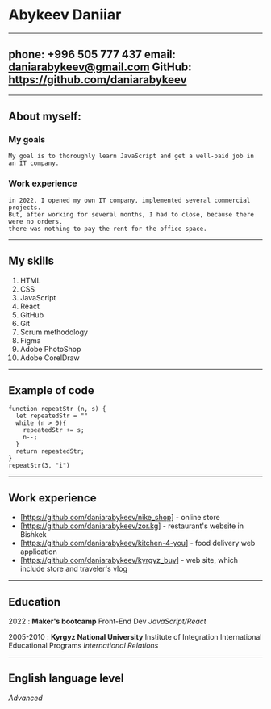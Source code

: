 # Abykeev Daniiar
----------------------------------------
phone: +996 505 777 437
email: daniarabykeev@gmail.com
GitHub: https://github.com/daniarabykeev
-----------------------------------------


----------------
## About myself:
### My goals
    My goal is to thoroughly learn JavaScript and get a well-paid job in an IT company.
### Work experience
    in 2022, I opened my own IT company, implemented several commercial projects. 
    But, after working for several months, I had to close, because there were no orders, 
    there was nothing to pay the rent for the office space.
    
    
------------
## My skills
1. HTML
2. CSS
3. JavaScript
4. React
5. GitHub
6. Git
7. Scrum methodology
8. Figma
9. Adobe PhotoShop
10. Adobe CorelDraw


------------------
## Example of code
```
function repeatStr (n, s) {
  let repeatedStr = ""
  while (n > 0){
    repeatedStr += s;
    n--;
  }
  return repeatedStr;
}
repeatStr(3, "i")
```

------------------
## Work experience
* [https://github.com/daniarabykeev/nike_shop] - online store
* [https://github.com/daniarabykeev/zor.kg] - restaurant's website in Bishkek
* [https://github.com/daniarabykeev/kitchen-4-you] - food delivery web application
* [https://github.com/daniarabykeev/kyrgyz_buy] - web site, which include store and traveler's vlog


------------
## Education
2022
:   **Maker's bootcamp** Front-End Dev
    *JavaScript/React*

2005-2010
:   **Kyrgyz National University** Institute of Integration International Educational Programs
    *International Relations*


-------------------------
## English language level
*Advanced*
     
